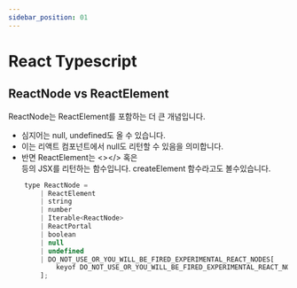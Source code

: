 ```yaml
---
sidebar_position: 01
---
```

# React Typescript   

## ReactNode vs ReactElement

ReactNode는 ReactElement를 포함하는 더 큰 개념입니다.  
- 심지어는 null, undefined도 올 수 있습니다.  
- 이는 리액트 컴포넌트에서 null도 리턴할 수 있음을 의미합니다.  
- 반면 ReactElement는 <></> 혹은 <div/> 등의 JSX를 리턴하는 함수입니다. createElement 함수라고도 볼수있습니다.  

```js
    type ReactNode =
        | ReactElement
        | string
        | number
        | Iterable<ReactNode>
        | ReactPortal
        | boolean
        | null
        | undefined
        | DO_NOT_USE_OR_YOU_WILL_BE_FIRED_EXPERIMENTAL_REACT_NODES[
            keyof DO_NOT_USE_OR_YOU_WILL_BE_FIRED_EXPERIMENTAL_REACT_NODES
        ];
```
